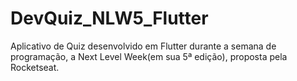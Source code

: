 # DevQuiz_NLW5_Flutter
 Aplicativo de Quiz desenvolvido em Flutter durante a semana de programação, a Next Level Week(em sua 5ª edição), proposta pela Rocketseat.
